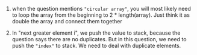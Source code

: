 1. when the question mentions `"circular array"`, you will most likely need to loop the array
from the beginning to 2 * length(array). Just think it as double the array and connect them together

2. In "next greater element i", we push the value to stack, because the question says there are no duplicates.
But in this question, we need to push the `"index"` to stack. We need to deal with duplicate elements.
